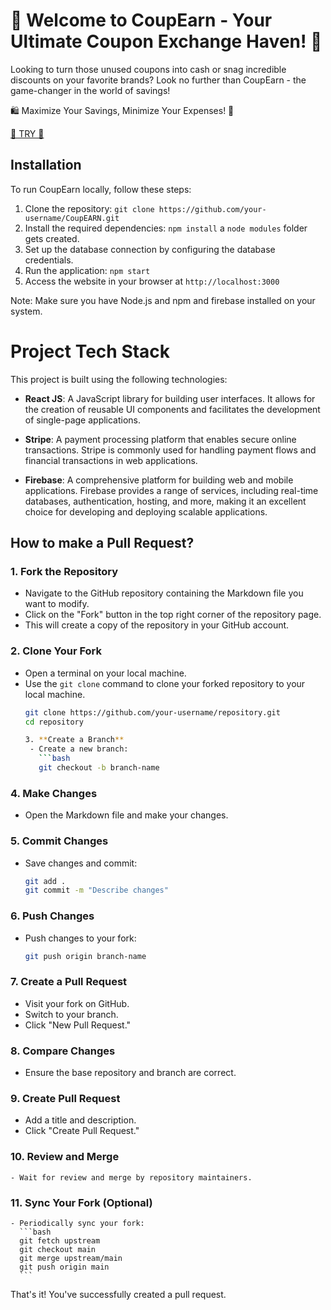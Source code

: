 # 🎉 Welcome to CoupEarn - Your Ultimate Coupon Exchange Haven! 🎊
Looking to turn those unused coupons into cash or snag incredible discounts on your favorite brands? Look no further than CoupEarn - the game-changer in the world of savings!

🛍️ Maximize Your Savings, Minimize Your Expenses! 🌟

[🌈 TRY 🌟](https://coup-earn.netlify.app/)


## Installation
To run CoupEarn locally, follow these steps:

1. Clone the repository: `git clone https://github.com/your-username/CoupEARN.git`
2. Install the required dependencies: `npm install` a `node modules` folder gets created.
3. Set up the database connection by configuring the database credentials.
4. Run the application: `npm start`
5. Access the website in your browser at `http://localhost:3000`

Note: Make sure you have Node.js and npm and firebase installed on your system.

# Project Tech Stack

This project is built using the following technologies:

- **React JS**: A JavaScript library for building user interfaces. It allows for the creation of reusable UI components and facilitates the development of single-page applications.

- **Stripe**: A payment processing platform that enables secure online transactions. Stripe is commonly used for handling payment flows and financial transactions in web applications.

- **Firebase**: A comprehensive platform for building web and mobile applications. Firebase provides a range of services, including real-time databases, authentication, hosting, and more, making it an excellent choice for developing and deploying scalable applications.

## How to make a Pull Request?

### 1. Fork the Repository

- Navigate to the GitHub repository containing the Markdown file you want to modify.
- Click on the "Fork" button in the top right corner of the repository page.
- This will create a copy of the repository in your GitHub account.

### 2. Clone Your Fork

- Open a terminal on your local machine.
- Use the `git clone` command to clone your forked repository to your local machine.
  ```bash
  git clone https://github.com/your-username/repository.git
  cd repository

  3. **Create a Branch**
   - Create a new branch:
     ```bash
     git checkout -b branch-name
     ```

### 4. Make Changes
   - Open the Markdown file and make your changes.

### 5. Commit Changes
   - Save changes and commit:
     ```bash
     git add .
     git commit -m "Describe changes"
     ```

### 6. **Push Changes**
   - Push changes to your fork:
     ```bash
     git push origin branch-name
     ```

### 7. **Create a Pull Request**
   - Visit your fork on GitHub.
   - Switch to your branch.
   - Click "New Pull Request."

### 8. **Compare Changes**
   - Ensure the base repository and branch are correct.

### 9. **Create Pull Request**
   - Add a title and description.
   - Click "Create Pull Request."

### 10. **Review and Merge**
    - Wait for review and merge by repository maintainers.

### 11. **Sync Your Fork (Optional)**
    - Periodically sync your fork:
      ```bash
      git fetch upstream
      git checkout main
      git merge upstream/main
      git push origin main
      ```
That's it! You've successfully created a pull request.


  

